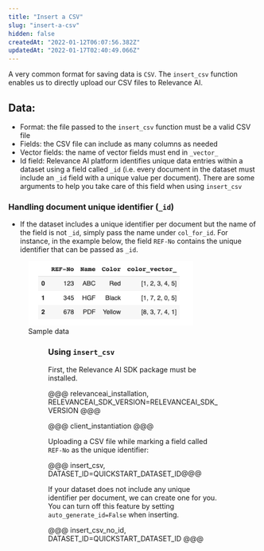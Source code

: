 ```yaml
---
title: "Insert a CSV"
slug: "insert-a-csv"
hidden: false
createdAt: "2022-01-12T06:07:56.382Z"
updatedAt: "2022-01-17T02:40:49.066Z"
---
```

A very common format for saving data is `CSV`. The `insert_csv` function enables us to directly upload our CSV files to Relevance AI.

## Data:
* Format: the file passed to the `insert_csv` function must be a valid CSV file
* Fields: the CSV file can include as many columns as needed
* Vector fields: the name of vector fields must end in `_vector_`
* Id field: Relevance AI platform identifies unique data entries within a dataset using a field called `_id` (i.e. every document in the dataset must include an `_id` field with a unique value per document). There are some arguments to help you take care of this field when using `insert_csv`

### Handling document unique identifier (`_id`)
* If the dataset includes a unique identifier per document but the name of the field is not `_id`, simply pass the name under `col_for_id`. For instance, in the example below, the field `REF-No` contains the unique identifier that can be passed as `_id`.
<figure>
<img src="https://github.com/RelevanceAI/RelevanceAI-readme-docs/blob/v0.33.2/docs_template/GENERAL_FEATURES/creating-a-dataset/assets/csv-data-sample.png" width="332" alt="4ac37a1-Screen_Shot_2022-01-11_at_5.43.32_pm.png" />
<figcaption>Sample data</figcaption>
<figure>

### Using `insert_csv`

First, the Relevance AI SDK package must be installed.

@@@ relevanceai_installation, RELEVANCEAI_SDK_VERSION=RELEVANCEAI_SDK_VERSION @@@


@@@ client_instantiation @@@

Uploading a CSV file while marking a field called `REF-No` as the unique identifier:

@@@ insert_csv, DATASET_ID=QUICKSTART_DATASET_ID@@@

If your dataset does not include any unique identifier per document, we can create one for you. You can turn off this feature by setting `auto_generate_id=False` when inserting.

@@@ insert_csv_no_id, DATASET_ID=QUICKSTART_DATASET_ID @@@
